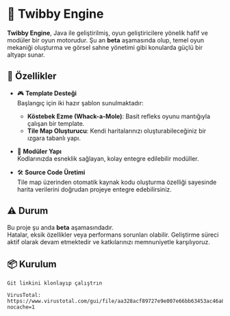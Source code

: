 # 🧠 Twibby Engine

**Twibby Engine**, Java ile geliştirilmiş, oyun geliştiricilere yönelik hafif ve modüler bir oyun motorudur. Şu an **beta** aşamasında olup, temel oyun mekaniği oluşturma ve görsel sahne yönetimi gibi konularda güçlü bir altyapı sunar.

## 🚀 Özellikler

- 🎮 **Template Desteği**  
  Başlangıç için iki hazır şablon sunulmaktadır:
  - **Köstebek Ezme (Whack-a-Mole)**: Basit refleks oyunu mantığıyla çalışan bir template.
  - **Tile Map Oluşturucu**: Kendi haritalarınızı oluşturabileceğiniz bir ızgara tabanlı yapı.

- 🧩 **Modüler Yapı**  
  Kodlarınızda esneklik sağlayan, kolay entegre edilebilir modüller.

- 🛠️ **Source Code Üretimi**  
  Tile map üzerinden otomatik kaynak kodu oluşturma özelliği sayesinde harita verilerini doğrudan projeye entegre edebilirsiniz.

## ⚠️ Durum

Bu proje şu anda **beta** aşamasındadır.  
Hatalar, eksik özellikler veya performans sorunları olabilir. Geliştirme süreci aktif olarak devam etmektedir ve katkılarınızı memnuniyetle karşılıyoruz.

## 📦 Kurulum

```Download and Work
Git linkini klonlayıp çalıştrın

VirusTotal: https://www.virustotal.com/gui/file/aa328acf89727e9e007e66bb63453ac46a85f8fad0c14d6cfb526c693f416ebb?nocache=1

